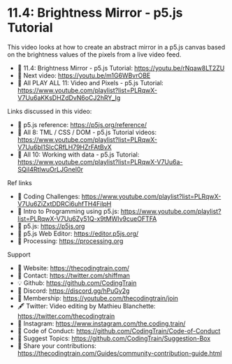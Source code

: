  # 11.4: Brightness Mirror - p5.js Tutorial

This video looks at how to create an abstract mirror in a p5.js canvas based on the brightness values of the pixels from a live video feed.

-   🔗  11.4: Brightness Mirror - p5.js Tutorial: https://youtu.be/rNqaw8LT2ZU 
-   🎥  Next video: https://youtu.be/m1G6WBvrOBE
-   🎥  All PLAY ALL 11: Video and Pixels - p5.js Tutorial: https://www.youtube.com/playlist?list=PLRqwX-V7Uu6aKKsDHZdDvN6oCJ2hRY_Ig

Links discussed in this video:
-   🔗  p5.js reference: https://p5js.org/reference/
-   🎥  All 8: TML / CSS / DOM - p5.js Tutorial videos: https://www.youtube.com/playlist?list=PLRqwX-V7Uu6bI1SlcCRfLH79HZrFAtBvX
-   🎥  All 10: Working with data - p5.js Tutorial: https://www.youtube.com/playlist?list=PLRqwX-V7Uu6a-SQiI4RtIwuOrLJGnel0r

Ref links
-   🎥  Coding Challenges: https://www.youtube.com/playlist?list=PLRqwX-V7Uu6ZiZxtDDRCi6uhfTH4FilpH
-   🎥  Intro to Programming using p5.js: https://www.youtube.com/playlist?list=PLRqwX-V7Uu6Zy51Q-x9tMWIv9cueOFTFA
-   🔗  p5.js: https://p5js.org
-   🔗  p5.js Web Editor: https://editor.p5js.org/ 
-   🔗  Processing: https://processing.org

Support
-   🚂  Website: https://thecodingtrain.com/
-   🔗  Contact: https://twitter.com/shiffman
-   💡  Github: https://github.com/CodingTrain
-   💬  Discord: https://discord.gg/hPuGy2g
-   💖  Membership: https://youtube.com/thecodingtrain/join
-   🖋️  Twitter: Video editing by Mathieu Blanchette: https://twitter.com/thecodingtrain
-   📸  Instagram: https://www.instagram.com/the.coding.train/
-   📄  Code of Conduct: https://github.com/CodingTrain/Code-of-Conduct
-   🚩  Suggest Topics: https://github.com/CodingTrain/Suggestion-Box
-   👾  Share your contributions: https://thecodingtrain.com/Guides/community-contribution-guide.html
